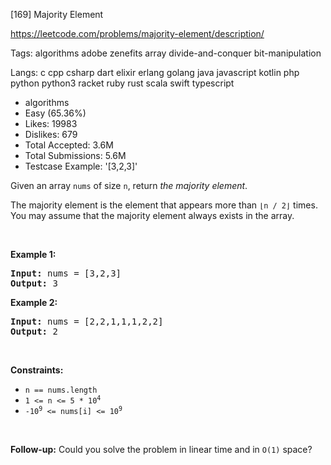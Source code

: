 [169] Majority Element

https://leetcode.com/problems/majority-element/description/

Tags:   algorithms   adobe   zenefits   array   divide-and-conquer   bit-manipulation

Langs:  c   cpp   csharp   dart   elixir   erlang   golang   java   javascript   kotlin   php   python   python3   racket   ruby   rust   scala   swift   typescript

* algorithms
* Easy (65.36%)
* Likes:    19983
* Dislikes: 679
* Total Accepted:    3.6M
* Total Submissions: 5.6M
* Testcase Example:  '[3,2,3]'

<p>Given an array <code>nums</code> of size <code>n</code>, return <em>the majority element</em>.</p>

<p>The majority element is the element that appears more than <code>&lfloor;n / 2&rfloor;</code> times. You may assume that the majority element always exists in the array.</p>

<p>&nbsp;</p>
<p><strong class="example">Example 1:</strong></p>
<pre><strong>Input:</strong> nums = [3,2,3]
<strong>Output:</strong> 3
</pre><p><strong class="example">Example 2:</strong></p>
<pre><strong>Input:</strong> nums = [2,2,1,1,1,2,2]
<strong>Output:</strong> 2
</pre>
<p>&nbsp;</p>
<p><strong>Constraints:</strong></p>

<ul>
	<li><code>n == nums.length</code></li>
	<li><code>1 &lt;= n &lt;= 5 * 10<sup>4</sup></code></li>
	<li><code>-10<sup>9</sup> &lt;= nums[i] &lt;= 10<sup>9</sup></code></li>
</ul>

<p>&nbsp;</p>
<strong>Follow-up:</strong> Could you solve the problem in linear time and in <code>O(1)</code> space?